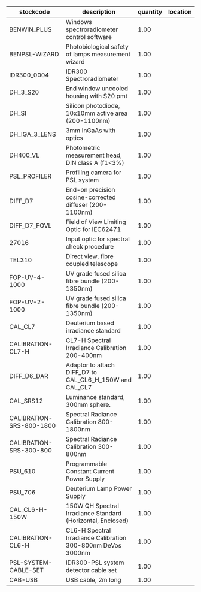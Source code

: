 |stockcode|description|quantity|location|
|---------|-----------|--------|--------|
|BENWIN_PLUS|Windows spectroradiometer control software|1.00||
|BENPSL-WIZARD|Photobiological safety of lamps measurement wizard|1.00||
|IDR300_0004|IDR300 Spectroradiometer|1.00||
|DH_3_S20|End window uncooled housing with S20 pmt|1.00||
|DH_SI|Silicon photodiode, 10x10mm active area (200-1100nm)|1.00||
|DH_IGA_3_LENS|3mm InGaAs with optics|1.00||
|DH400_VL|Photometric measurement head, DIN class A (f1<3%)|1.00||
|PSL_PROFILER|Profiling camera for PSL system|1.00||
|DIFF_D7|End-on precision cosine-corrected diffuser (200- 1100nm)|1.00||
|DIFF_D7_FOVL|Field of View Limiting Optic for IEC62471|1.00||
|27016|Input optic for spectral check procedure|1.00||
|TEL310|Direct view, fibre coupled telescope|1.00||
|FOP-UV-4-1000|UV grade fused silica fibre bundle (200-1350nm)|1.00||
|FOP-UV-2-1000|UV grade fused silica fibre bundle (200-1350nm)|1.00||
|CAL_CL7|Deuterium based irradiance standard|1.00||
|CALIBRATION-CL7-H|CL7-H Spectral Irradiance Calibration 200-400nm|1.00||
|DIFF_D6_DAR|Adaptor to attach DIFF_D7 to CAL_CL6_H_150W and CAL_CL7|1.00||
|CAL_SRS12|Luminance standard, 300mm sphere.|1.00||
|CALIBRATION-SRS-800-1800|Spectral Radiance Calibration 800-1800nm|1.00||
|CALIBRATION-SRS-300-800|Spectral Radiance Calibration 300-800nm|1.00||
|PSU_610|Programmable Constant Current Power Supply|1.00||
|PSU_706|Deuterium Lamp Power Supply|1.00||
|CAL_CL6-H-150W|150W QH Spectral Irradiance Standard (Horizontal, Enclosed)|1.00||
|CALIBRATION-CL6-H|CL6-H Spectral Irradiance Calibration 300-800nm DeVos 3000nm|1.00||
|PSL-SYSTEM-CABLE-SET|IDR300-PSL system detector cable set|1.00||
|CAB-USB|USB cable,  2m long|1.00||
